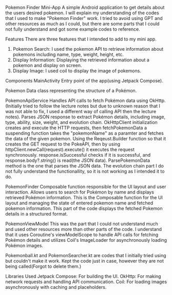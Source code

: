 Pokemon Finder Mini-App
A simple Android application to get details about the users desired pokemon.
I will explain my understanding of the codes that I used to make "Pokemon Finder" work.
I tried to avoid using GPT and other resources as much as I could, but there are some parts that I could not fully understand and got some example codes to reference.

Features
There are three features that I intended to add to my mini app.
1. Pokemon Search: I used the pokemon API to retrieve information about pokemons including name, type, weight, height, etc.
2. Display Information: Displaying the retrieved information about a pokemon and display on screen.
3. Display Image: I used coil to display the image of pokemons.

Components
MainActivity
Entry point of the app(using Jetpack Compose).


Pokemon
Data class representing the structure of a Pokémon.


PokemonApiService
  Handles API calls to fetch Pokémon data using OkHttp.(Initially tried to follow the lecture notes but due to unknown reason that I was not able to fix, I used a different way of calling API then the lecture notes).
  Parses JSON response to extract Pokémon details, including image, type, ability, size, weight, and evolution chain.
  OkHttpClient initialization creates and execute the HTTP requests, then fetchPokemonData a suspending function takes the "pokemonName" as a paramter and fetches the data of the given 
  pokemon.
  Using the Reqeust.Builder function so that it creates the GET request to the PokeAPI, then by using httpClient.newCall(request).execute() it executes the request synchronously.
  response.isSuccessful checks if it is successful, and response.body?.string() is read(the JSON data). ParsePokemonData method is the one that parses the JSON data.
  The evolution chain part I do not fully understand the functionallity, so it is not working as I intended it to do. 

  
PokemonFinder
  Composable function responsible for the UI layout and user interaction.
  Allows users to search for Pokémon by name and displays retrieved Pokémon information.
  This is the Composable function for the UI layout and managing the state of entered pokemon name and fetched pokemon information. This part of the code displays the fetched Pokemon details in a structured format.

  
PokemonViewModel
  This was the part that I could not understand much and used other resources more than other parts of the code. 
  I understand that it uses Coroutine's viewModelScope to handle API calls for fetching Pokémon details and utilizes Coil's ImageLoader for asynchronously loading Pokémon images.

Pokemonball.kt and PokemonSearcher.kt are codes that I initially tried using but couldn't make it work. Kept the code just in case, however they are not being called(Forgot to delete them.)

Libraries Used
Jetpack Compose: For building the UI.
OkHttp: For making network requests and handling API communication.
Coil: For loading images asynchronously with caching and placeholders.

